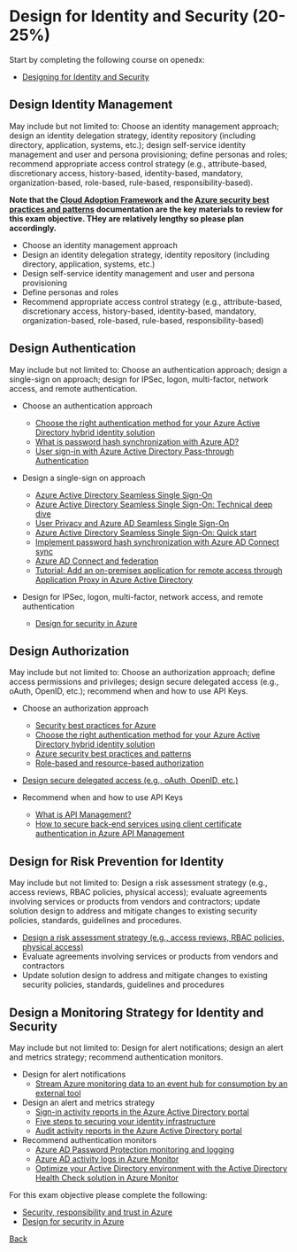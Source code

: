 # Design for Identity and Security (20-25%)

Start by completing the following course on openedx:

* [Designing for Identity and Security](https://openedx.microsoft.com/courses/course-v1:Microsoft+AZ-301.1+2019_T1/course/)

## Design Identity Management

May include but not limited to: Choose an identity management approach; design an identity delegation strategy, identity repository (including directory, application, systems, etc.); design self-service identity management and user and persona provisioning; define personas and roles; recommend appropriate access control strategy (e.g., attribute-based, discretionary access, history-based, identity-based, mandatory, organization-based, role-based, rule-based, responsibility-based).

**Note that the [Cloud Adoption Framework](https://docs.microsoft.com/en-us/azure/architecture/cloud-adoption/overview) and the [Azure security best practices and patterns](https://docs.microsoft.com/en-us/azure/security/security-best-practices-and-patterns) documentation are the key materials to review for this exam objective. THey are relatively lengthy so please plan accordingly.**

* Choose an identity management approach
* Design an identity delegation strategy, identity repository (including directory, application, systems, etc.)
* Design self-service identity management and user and persona provisioning
* Define personas and roles
* Recommend appropriate access control strategy (e.g., attribute-based, discretionary access, history-based, identity-based, mandatory, organization-based, role-based, rule-based, responsibility-based)

## Design Authentication

May include but not limited to: Choose an authentication approach; design a single-sign on approach; design for IPSec, logon, multi-factor, network access, and remote authentication.

* Choose an authentication approach

  * [Choose the right authentication method for your Azure Active Directory hybrid identity solution](https://docs.microsoft.com/en-us/azure/security/azure-ad-choose-authn)
  * [What is password hash synchronization with Azure AD?](https://docs.microsoft.com/en-us/azure/active-directory/hybrid/whatis-phs)
  * [User sign-in with Azure Active Directory Pass-through Authentication](https://docs.microsoft.com/en-us/azure/active-directory/hybrid/how-to-connect-pta)

* Design a single-sign on approach

  * [Azure Active Directory Seamless Single Sign-On](https://docs.microsoft.com/en-us/azure/active-directory/hybrid/how-to-connect-sso)
  * [Azure Active Directory Seamless Single Sign-On: Technical deep dive](https://docs.microsoft.com/en-us/azure/active-directory/hybrid/how-to-connect-sso-how-it-works )
  * [User Privacy and Azure AD Seamless Single Sign-On](https://docs.microsoft.com/en-us/azure/active-directory/hybrid/how-to-connect-sso-user-privacy )
  * [Azure Active Directory Seamless Single Sign-On: Quick start](https://docs.microsoft.com/en-us/azure/active-directory/hybrid/how-to-connect-sso-quick-start)
  * [Implement password hash synchronization with Azure AD Connect sync](https://docs.microsoft.com/en-us/azure/active-directory/hybrid/how-to-connect-password-hash-synchronization)
  * [Azure AD Connect and federation](https://docs.microsoft.com/en-us/azure/active-directory/hybrid/how-to-connect-fed-whatis)
  * [Tutorial: Add an on-premises application for remote access through Application Proxy in Azure Active Directory](https://docs.microsoft.com/en-us/azure/active-directory/manage-apps/application-proxy-add-on-premises-application)

* Design for IPSec, logon, multi-factor, network access, and remote authentication
  * [Design for security in Azure](https://docs.microsoft.com/en-us/learn/modules/design-for-security-in-azure/)

## Design Authorization

May include but not limited to: Choose an authorization approach; define access permissions and privileges; design secure delegated access (e.g., oAuth, OpenID, etc.); recommend when and how to use API Keys.

* Choose an authorization approach

  * [Security best practices for Azure](https://azure.microsoft.com/mediahandler/files/resourcefiles/security-best-practices-for-azure-solutions/Azure%20Security%20Best%20Practices.pdf)
  * [Choose the right authentication method for your Azure Active Directory hybrid identity solution](https://docs.microsoft.com/en-us/azure/security/azure-ad-choose-authn )
  * [Azure security best practices and patterns](https://docs.microsoft.com/en-us/azure/security/security-best-practices-and-patterns)
  * [Role-based and resource-based authorization](https://docs.microsoft.com/en-us/azure/architecture/multitenant-identity/authorize )

* [Design secure delegated access (e.g., oAuth, OpenID, etc.)](https://docs.microsoft.com/en-us/azure/security/azure-security-threat-modeling-tool-authorization#principle-least-privilege)
* Recommend when and how to use API Keys
  * [What is API Management?](https://docs.microsoft.com/en-us/azure/api-management/api-management-key-concepts)
  * [How to secure back-end services using client certificate authentication in Azure API Management](https://docs.microsoft.com/en-us/azure/api-management/api-management-howto-mutual-certificates )

## Design for Risk Prevention for Identity

May include but not limited to: Design a risk assessment strategy (e.g., access reviews, RBAC policies, physical access); evaluate agreements involving services or products from vendors and contractors; update solution design to address and mitigate changes to existing security policies, standards, guidelines and procedures.

* [Design a risk assessment strategy (e.g., access reviews, RBAC policies, physical access)](https://docs.microsoft.com/en-us/azure/architecture/reference-architectures/identity/)
* Evaluate agreements involving services or products from vendors and contractors
* Update solution design to address and mitigate changes to existing security policies, standards, guidelines and procedures

## Design a Monitoring Strategy for Identity and Security

May include but not limited to: Design for alert notifications; design an alert and metrics strategy; recommend authentication monitors.

* Design for alert notifications
  * [Stream Azure monitoring data to an event hub for consumption by an external tool](https://docs.microsoft.com/en-us/azure/azure-monitor/platform/stream-monitoring-data-event-hubs)
* Design an alert and metrics strategy
  * [Sign-in activity reports in the Azure Active Directory portal](https://docs.microsoft.com/en-us/azure/active-directory/reports-monitoring/concept-sign-ins)
  * [Five steps to securing your identity infrastructure](https://docs.microsoft.com/en-us/azure/security/azure-ad-secure-steps)
  * [Audit activity reports in the Azure Active Directory portal](https://docs.microsoft.com/en-us/azure/active-directory/reports-monitoring/concept-audit-logs)
* Recommend authentication monitors
  * [Azure AD Password Protection monitoring and logging](https://docs.microsoft.com/en-us/azure/active-directory/authentication/howto-password-ban-bad-on-premises-monitor)
  * [Azure AD activity logs in Azure Monitor](https://docs.microsoft.com/en-us/azure/active-directory/reports-monitoring/concept-activity-logs-azure-monitor)
  * [Optimize your Active Directory environment with the Active Directory Health Check solution in Azure Monitor](https://docs.microsoft.com/en-us/azure/azure-monitor/insights/ad-assessment)

For this exam objective please complete the following:

* [Security, responsibility and trust in Azure](https://docs.microsoft.com/en-us/learn/modules/intro-to-security-in-azure/)
* [Design for security in Azure](https://docs.microsoft.com/en-us/learn/modules/design-for-security-in-azure/)


[Back](index.md)